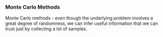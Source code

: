 ### Monte Carlo Methods
Monte Carlo methods - even though the underlying problem involves a great degree of randomness, we can infer useful information that we can trust just by collecting a lot of samples.
